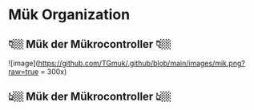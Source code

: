 # Mük Organization
## 👇🏼 Mük der Mükrocontroller 👇🏼

![image](https://github.com/TGmuk/.github/blob/main/images/mik.png?raw=true = 300x)

## 👆🏼 Mük der Mükrocontroller 👆🏼